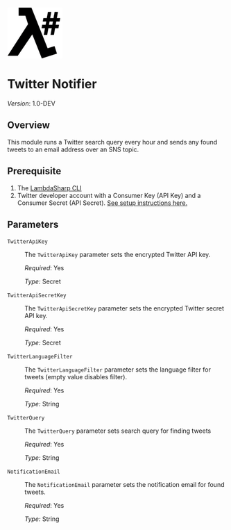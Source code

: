 ![λ#](../../Docs/images/LambdaSharpLogo.png)

# Twitter Notifier
_Version_: 1.0-DEV

## Overview

This module runs a Twitter search query every hour and sends any found tweets to an email address over an SNS topic.

## Prerequisite

1. The [LambdaSharp CLI](https://github.com/LambdaSharp/LambdaSharpTool)
1. Twitter developer account with a Consumer Key (API Key) and a Consumer Secret (API Secret). [See setup instructions here.](https://developer.twitter.com/en/docs/basics/getting-started)

## Parameters

<dl>

<dt><code>TwitterApiKey</code></dt>
<dd>

The <code>TwitterApiKey</code> parameter sets the encrypted Twitter API key.

<i>Required</i>: Yes

<i>Type:</i> Secret
</dd>

<dt><code>TwitterApiSecretKey</code></dt>
<dd>

The <code>TwitterApiSecretKey</code> parameter sets the encrypted Twitter secret API key.

<i>Required</i>: Yes

<i>Type:</i> Secret
</dd>

<dt><code>TwitterLanguageFilter</code></dt>
<dd>

The <code>TwitterLanguageFilter</code> parameter sets the language filter for tweets (empty value disables filter).

<i>Required</i>: Yes

<i>Type:</i> String
</dd>

<dt><code>TwitterQuery</code></dt>
<dd>

The <code>TwitterQuery</code> parameter sets search query for finding tweets

<i>Required</i>: Yes

<i>Type:</i> String
</dd>

<dt><code>NotificationEmail</code></dt>
<dd>

The <code>NotificationEmail</code> parameter sets the notification email for found tweets.

<i>Required</i>: Yes

<i>Type:</i> String
</dd>

</dl>
